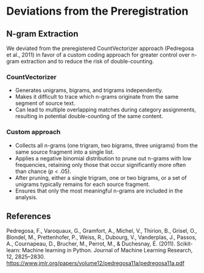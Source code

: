 # Deviations from the Preregistration

## N-gram Extraction

We deviated from the preregistered CountVectorizer approach (Pedregosa et al., 2011) in favor of a custom coding approach for greater control over n-gram extraction and to reduce the risk of double-counting.

### CountVectorizer

- Generates unigrams, bigrams, and trigrams independently.
- Makes it difficult to trace which n-grams originate from the same segment of source text.
- Can lead to multiple overlapping matches during category assignments, resulting in potential double-counting of the same content.

### Custom approach

- Collects all n-grams (one trigram, two bigrams, three unigrams) from the same source fragment into a single list.
- Applies a negative binomial distribution to prune out n-grams with low frequencies, retaining only those that occur significantly more often than chance (*p* < .05).
- After pruning, either a single trigram, one or two bigrams, or a set of unigrams typically remains for each source fragment.
- Ensures that only the most meaningful n-grams are included in the analysis.



## References
Pedregosa, F., Varoquaux, G., Gramfort, A., Michel, V., Thirion, B., Grisel, O., Blondel, M., Prettenhofer, P., Weiss, R., Dubourg, V., Vanderplas, J., Passos, A., Cournapeau, D., Brucher, M., Perrot, M., & Duchesnay, É. (2011). Scikit-learn: Machine learning in Python. Journal of Machine Learning Research, 12, 2825–2830. https://www.jmlr.org/papers/volume12/pedregosa11a/pedregosa11a.pdf

